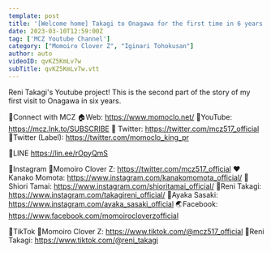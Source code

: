 ```yaml
---
template: post
title: '[Welcome home] Takagi to Onagawa for the first time in 6 years Part 2'
date: 2023-03-10T12:59:00Z
tag: ['MCZ Youtube Channel']
category: ["Momoiro Clover Z", "Iginari Tohokusan"]
author: auto 
videoID: qvKZ5KmLv7w
subTitle: qvKZ5KmLv7w.vtt
---
```

Reni Takagi's Youtube project!
This is the second part of the story of my first visit to Onagawa in six years.

🍑Connect with MCZ
🏠Web: https://www.momoclo.net/
👀YouTube: https://mcz.lnk.to/SUBSCRIBE
📱 Twitter: https://twitter.com/mcz517_official
📱Twitter (Label): https://twitter.com/momoclo_king_pr

💬LINE
https://lin.ee/rOpyQmS

📸Instagram
🍑Momoiro Clover Z: https://twitter.com/mcz517_official
❤️Kanako Momota: https://www.instagram.com/kanakomomota_official/
💛Shiori Tamai: https://www.instagram.com/shioritamai_official/
💜Reni Takagi: https://www.instagram.com/takagireni_official/
💖Ayaka Sasaki: https://www.instagram.com/ayaka_sasaki_official
🌏Facebook: https://www.facebook.com/momoirocloverzofficial

💃TikTok
🍑Momoiro Clover Z: https://www.tiktok.com/@mcz517_official
💜Reni Takagi: https://www.tiktok.com/@reni_takagi